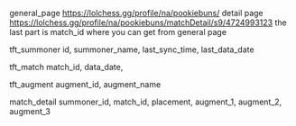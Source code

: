general_page
https://lolchess.gg/profile/na/pookiebuns/
detail page
https://lolchess.gg/profile/na/pookiebuns/matchDetail/s9/4724993123
the last part is match_id where you can get from general page

tft_summoner
id, summoner_name, last_sync_time, last_data_date

tft_match
match_id, data_date,

tft_augment
augment_id, augment_name

match_detail
summoner_id, match_id, placement, augment_1, augment_2, augment_3
